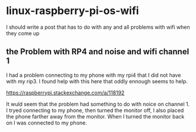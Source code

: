 # linux-raspberry-pi-os-wifi

I should write a post that has to do with any and all problems with wifi when they come up

## the Problem with RP4 and noise and wifi channel 1

I had a problem connecting to my phone with my rpi4 that I did not have with my rip3. I found help with this here that oddly ennough seems to help.

https://raspberrypi.stackexchange.com/a/118192

It wuld seem that the problem had something to do with noice on channel 1. I tryed connecting to my phone, then turned the monitor off, I also placed the phone farther away from the monitor. When I turned the monitor back on I was connected to my phone.
